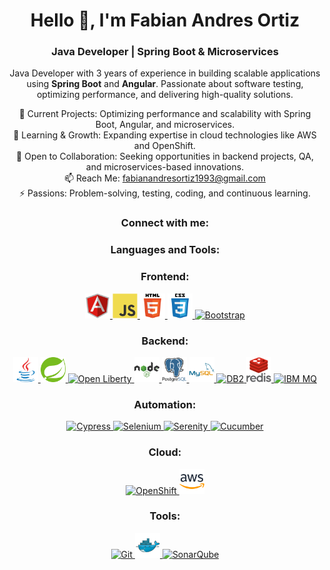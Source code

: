 <h1 align="center">Hello 👋, I'm Fabian Andres Ortiz</h1>
<h3 align="center">Java Developer |  Spring Boot & Microservices </h3>
<p align="center">
  Java Developer with 3 years of experience in building scalable applications using <strong>Spring Boot</strong> and <strong>Angular</strong>. Passionate about software testing, optimizing performance, and delivering high-quality solutions.
</p>
<div align="center">
  🔭 Current Projects: Optimizing performance and scalability with Spring Boot, Angular, and microservices.<br>
  🌱 Learning & Growth: Expanding expertise in cloud technologies like AWS and OpenShift.<br>
  👯 Open to Collaboration: Seeking opportunities in backend projects, QA, and microservices-based innovations.<br>
  📫 Reach Me: <a href="mailto:fabianandresortiz1993@gmail.com">fabianandresortiz1993@gmail.com</a><br>
  ⚡ Passions: Problem-solving, testing, coding, and continuous learning.
</div>

<h3 align="center">Connect with me:</h3>
<div align="center">


</div>



<h3 align="center">Languages and Tools:</h3>

<div align="center">

  <!-- Frontend -->
  <h3>Frontend:</h3>
  <p>
    <a href="https://angular.io/" target="_blank">
      <img src="https://raw.githubusercontent.com/devicons/devicon/master/icons/angularjs/angularjs-original.svg" alt="Angular" width="40" height="40"/>
    </a>
    <a href="https://developer.mozilla.org/en-US/docs/Web/JavaScript" target="_blank">
      <img src="https://raw.githubusercontent.com/devicons/devicon/master/icons/javascript/javascript-original.svg" alt="JavaScript" width="40" height="40"/>
    </a>
    <a href="https://developer.mozilla.org/en-US/docs/Web/HTML" target="_blank">
      <img src="https://raw.githubusercontent.com/devicons/devicon/master/icons/html5/html5-original-wordmark.svg" alt="HTML5" width="40" height="40"/>
    </a>
    <a href="https://developer.mozilla.org/en-US/docs/Web/CSS" target="_blank">
      <img src="https://raw.githubusercontent.com/devicons/devicon/master/icons/css3/css3-original-wordmark.svg" alt="CSS3" width="40" height="40"/>
    </a>
    <a href="https://getbootstrap.com/" target="_blank">
      <img src="https://upload.wikimedia.org/wikipedia/commons/thumb/b/b2/Bootstrap_logo.svg/800px-Bootstrap_logo.svg.png" alt="Bootstrap" width="40" height="40"/>
    </a>
  </p>

  <!-- Backend -->
  <h3>Backend:</h3>
  <p>
    <a href="https://www.java.com" target="_blank">
      <img src="https://raw.githubusercontent.com/devicons/devicon/master/icons/java/java-original.svg" alt="Java" width="40" height="40"/>
    </a>
    <a href="https://spring.io/projects/spring-boot" target="_blank">
      <img src="https://raw.githubusercontent.com/devicons/devicon/master/icons/spring/spring-original.svg" alt="Spring Boot" width="40" height="40"/>
    </a>
    <a href="https://openliberty.io/" target="_blank">
      <img src="https://openliberty.io/img/twitter_card.jpg" alt="Open Liberty" width="40" height="40"/>
    </a>
    <a href="https://nodejs.org/" target="_blank">
      <img src="https://raw.githubusercontent.com/devicons/devicon/master/icons/nodejs/nodejs-original-wordmark.svg" alt="Node.js" width="40" height="40"/>
    </a>
    <a href="https://www.postgresql.org/" target="_blank">
      <img src="https://raw.githubusercontent.com/devicons/devicon/master/icons/postgresql/postgresql-original-wordmark.svg" alt="PostgreSQL" width="40" height="40"/>
    </a>
    <a href="https://www.mysql.com/" target="_blank">
      <img src="https://raw.githubusercontent.com/devicons/devicon/master/icons/mysql/mysql-original-wordmark.svg" alt="MySQL" width="40" height="40"/>
    </a>
    <a href="https://www.ibm.com/products/db2" target="_blank">
      <img src="https://www.bacula.lat/wp-content/uploads/2019/05/db2logo.png" alt="DB2" width="40" height="40"/>
    </a>
    <a href="https://redis.io/" target="_blank">
      <img src="https://raw.githubusercontent.com/devicons/devicon/master/icons/redis/redis-original-wordmark.svg" alt="Redis" width="40" height="40"/>
    </a>
    <a href="https://www.ibm.com/products/mq" target="_blank">
      <img src="https://media.licdn.com/dms/image/C4D12AQEVn0_WIaZ-IQ/article-cover_image-shrink_720_1280/0/1593766791164?e=2147483647&v=beta&t=gMWwLb5pM_RRpGOFB0fBOKVshUwBT7OT8wgW5hK7gTk" alt="IBM MQ" width="40" height="40"/>
    </a>
  </p>

  <!-- Automation -->
  <h3>Automation:</h3>
  <p>
    <a href="https://www.cypress.io/" target="_blank">
      <img src="https://avatars.githubusercontent.com/u/8908513?s=200&v=4" alt="Cypress" width="40" height="40"/>
    </a>
    <a href="https://www.selenium.dev/" target="_blank">
      <img src="https://upload.wikimedia.org/wikipedia/commons/d/d5/Selenium_Logo.png" alt="Selenium" width="40" height="40"/>
    </a>
    <a href="https://serenity-bdd.github.io/theserenitybook/" target="_blank">
      <img src="https://encrypted-tbn0.gstatic.com/images?q=tbn:ANd9GcQmni9V7teSJRVEqr6OZKupg89STGn1myN3Jw&s" alt="Serenity" width="40" height="40"/>
    </a>
    <a href="https://cucumber.io/" target="_blank">
      <img src="https://avatars.githubusercontent.com/u/320565?s=200&v=4" alt="Cucumber" width="40" height="40"/>
    </a>
  </p>

  <!-- Cloud -->
  <h3>Cloud:</h3>
  <p>
    <a href="https://www.openshift.com/" target="_blank">
      <img src="https://www.vectorlogo.zone/logos/openshift/openshift-icon.svg" alt="OpenShift" width="40" height="40"/>
    </a>
    <a href="https://aws.amazon.com/" target="_blank">
      <img src="https://raw.githubusercontent.com/devicons/devicon/master/icons/amazonwebservices/amazonwebservices-original-wordmark.svg" alt="AWS" width="40" height="40"/>
    </a>
  </p>
  <!-- Tools -->
  <h3>Tools:</h3>
  <p>
    <a href="https://git-scm.com/" target="_blank">
      <img src="https://www.vectorlogo.zone/logos/git-scm/git-scm-icon.svg" alt="Git" width="40" height="40"/>
    </a>
    <a href="https://www.docker.com/" target="_blank">
      <img src="https://raw.githubusercontent.com/devicons/devicon/master/icons/docker/docker-original.svg" alt="Docker" width="40" height="40"/>
    </a>
  <!-- SonarQube -->
  <a href="https://www.sonarqube.org/" target="_blank">
    <img src="https://cdn.jsdelivr.net/gh/devicons/devicon/icons/sonarqube/sonarqube-original.svg" alt="SonarQube" width="40" height="40"/>
  </a>

  </p>

</div>

